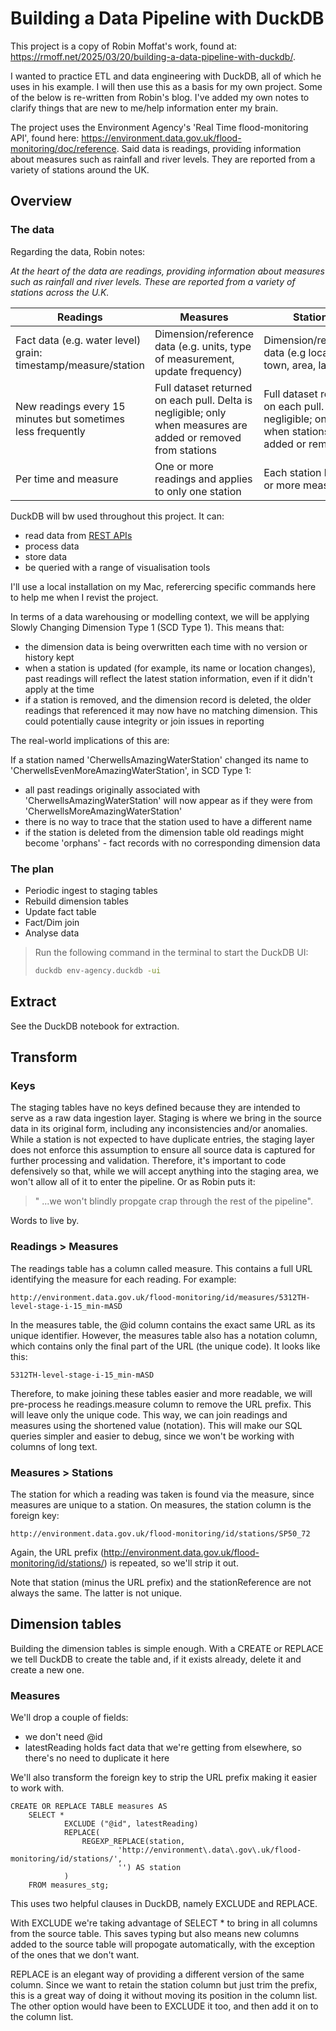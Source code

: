 # Building a Data Pipeline with DuckDB

This project is a copy of Robin Moffat's work, found at: https://rmoff.net/2025/03/20/building-a-data-pipeline-with-duckdb/. 

I wanted to practice ETL and data engineering with DuckDB, all of which he uses in his example. I will then use this as a basis for my own project. Some of the below is re-written from Robin's blog. I've added my own notes to clarify things that are new to me/help information enter my brain.

The project uses the Environment Agency's 'Real Time flood-monitoring API', found here: https://environment.data.gov.uk/flood-monitoring/doc/reference. Said data is readings, providing information about measures such as rainfall and river levels. They are reported from a variety of stations around the UK.

## Overview

### The data

Regarding the data, Robin notes:

_At the heart of the data are readings, providing information about measures such as rainfall and river levels. These are reported from a variety of stations across the U.K._

| Readings       | Measures       | Stations       |
|-----------------|----------------|----------------|
| Fact data (e.g. water level) grain: timestamp/measure/station  | Dimension/reference data (e.g. units, type of measurement, update frequency)  | Dimension/reference data (e.g location, town, area, lat/long)  |
| New readings every 15 minutes but sometimes less frequently  | Full dataset returned on each pull. Delta is negligible; only when measures are added or removed from stations  | Full dataset returned on each pull. Delta is negligible; only when stations are added or removed  |
| Per time and measure  | One or more readings and applies to only one station  | Each station has one or more measures  |

DuckDB will bw used throughout this project. It can:

- read data from [REST APIs](https://www.ibm.com/think/topics/rest-apis#:~:text=A%20REST%20API%20is%20an,to%20connect%20distributed%20hypermedia%20systems.)
- process data
- store data
- be queried with a range of visualisation tools

I'll use a local installation on my Mac, referercing specific commands here to help me when I revist the project.

In terms of a data warehousing or modelling context, we will be applying Slowly Changing Dimension Type 1 (SCD Type 1). This means that:

- the dimension data is being overwritten each time with no version or history kept
- when a station is updated (for example, its name or location changes), past readings will reflect the latest station information, even if it didn't apply at the time
- if a station is removed, and the dimension record is deleted, the older readings that referenced it may now have no matching dimension. This could potentially cause integrity or join issues in reporting

The real-world implications of this are:

If a station named 'CherwellsAmazingWaterStation' changed its name to 'CherwellsEvenMoreAmazingWaterStation', in SCD Type 1:

- all past readings originally associated with 'CherwellsAmazingWaterStation' will now appear as if they were from 'CherwellsMoreAmazingWaterStation'
- there is no way to trace that the station used to have a different name
- if the station is deleted from the dimension table old readings might become 'orphans' - fact records with no corresponding dimension data

### The plan

- Periodic ingest to staging tables
- Rebuild dimension tables
- Update fact table
- Fact/Dim join
- Analyse data

> Run the following command in the terminal to start the DuckDB UI:
>
> ```bash
> duckdb env-agency.duckdb -ui
> ```

## Extract

See the DuckDB notebook for extraction.

## Transform

### Keys

The staging tables have no keys defined because they are intended to serve as a raw data ingestion layer. Staging is where we bring in the source data in its original form, including any inconsistencies and/or anomalies. While a station is not expected to have duplicate entries, the staging layer does not enforce this assumption to ensure all source data is captured for further processing and validation. Therefore, it's important to code defensively so that, while we will accept anything into the staging area, we won't allow all of it to enter the pipeline. Or as Robin puts it:

> " ...we won't blindly propgate crap through the rest of the pipeline".

Words to live by.

### Readings > Measures

The readings table has a column called measure. This contains a full URL identifying the measure for each reading. For example:

```
http://environment.data.gov.uk/flood-monitoring/id/measures/5312TH-level-stage-i-15_min-mASD
```

In the measures table, the @id column contains the exact same URL as its unique identifier. However, the measures table also has a notation column, which contains only the final part of the URL (the unique code). It looks like this:

```
5312TH-level-stage-i-15_min-mASD
```

Therefore, to make joining these tables easier and more readable, we will pre-process he readings.measure column to remove the URL prefix. This will leave only the unique code. This way, we can join readings and measures using the shortened value (notation). This will make our SQL queries simpler and easier to debug, since we won't be working with columns of long text.

### Measures > Stations

The station for which a reading was taken is found via the measure, since measures are unique to a station. On measures, the station column is the foreign key:

```
http://environment.data.gov.uk/flood-monitoring/id/stations/SP50_72
```

Again, the URL prefix (http://environment.data.gov.uk/flood-monitoring/id/stations/) is repeated, so we'll strip it out.

Note that station (minus the URL prefix) and the stationReference are not always the same. The latter is not unique.

## Dimension tables

Building the dimension tables is simple enough. With a CREATE or REPLACE we tell DuckDB to create the table and, if it exists already, delete it and create a new one.

### Measures

We'll drop a couple of fields:

- we don't need @id
- latestReading holds fact data that we're getting from elsewhere, so there's no need to duplicate it here

We'll also transform the foreign key to strip the URL prefix making it easier to work with.

```
CREATE OR REPLACE TABLE measures AS
    SELECT *
            EXCLUDE ("@id", latestReading)
            REPLACE(
                REGEXP_REPLACE(station,
                        'http://environment\.data\.gov\.uk/flood-monitoring/id/stations/',
                        '') AS station
            )
    FROM measures_stg;
```

This uses two helpful clauses in DuckDB, namely EXCLUDE and REPLACE.

With EXCLUDE we're taking advantage of SELECT * to bring in all columns from the source table. This saves typing but also means new columns added to the source table will propogate automatically, with the exception of the ones that we don't want.

REPLACE is an elegant way of providing a different version of the same column. Since we want to retain the station column but just trim the prefix, this is a great way of doing it without moving its position in the column list. The other option would have been to EXCLUDE it too, and then add it on to the column list.
